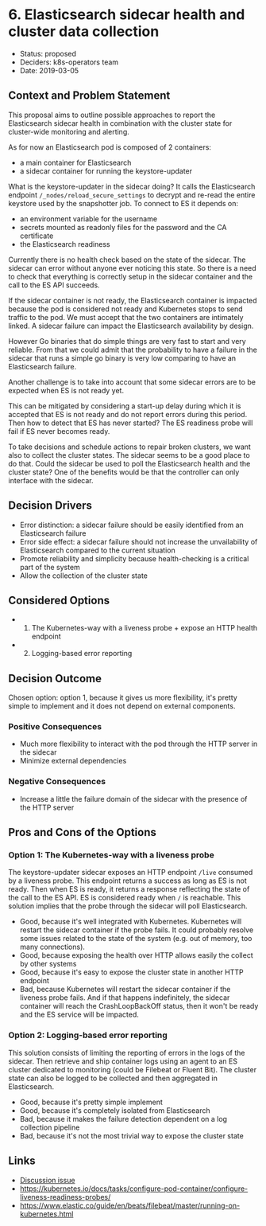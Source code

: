 # 6. Elasticsearch sidecar health and cluster data collection

* Status: proposed
* Deciders: k8s-operators team
* Date: 2019-03-05

## Context and Problem Statement

This proposal aims to outline possible approaches to report the Elasticsearch sidecar health in combination with the cluster state for cluster-wide monitoring and alerting.

As for now an Elasticsearch pod is composed of 2 containers: 
- a main container for Elasticsearch
- a sidecar container for running the keystore-updater

What is the keystore-updater in the sidecar doing?
It calls the Elasticsearch endpoint `/_nodes/reload_secure_settings` to decrypt and re-read the entire keystore used by the snapshotter job. 
To connect to ES it depends on:
- an environment variable for the username
- secrets mounted as readonly files for the password and the CA certificate
- the Elasticsearch readiness

Currently there is no health check based on the state of the sidecar. The sidecar can error without anyone ever noticing this state.
So there is a need to check that everything is correctly setup in the sidecar container and the call to the ES API succeeds. 

If the sidecar container is not ready, the Elasticsearch container is impacted because the pod is considered not ready and 
Kubernetes stops to send traffic to the pod. We must accept that the two containers are intimately linked. A sidecar failure
can impact the Elasticsearch availability by design.

However Go binaries that do simple things are very fast to start and very reliable. 
From that we could admit that the probability to have a failure in the sidecar that runs a simple go binary is very low 
comparing to have an Elasticsearch failure.

Another challenge is to take into account that some sidecar errors are to be expected when ES is not ready yet.

This can be mitigated by considering a start-up delay during which it is accepted that ES is not ready and 
do not report errors during this period. Then how to detect that ES has never started?
The ES readiness probe will fail if ES never becomes ready.

To take decisions and schedule actions to repair broken clusters, we want also to collect the cluster states. 
The sidecar seems to be a good place to do that.
Could the sidecar be used to poll the Elasticsearch health and the cluster state?
One of the benefits would be that the controller can only interface with the sidecar.

## Decision Drivers

* Error distinction: a sidecar failure should be easily identified from an Elasticsearch failure
* Error side effect: a sidecar failure should not increase the unvailability of Elasticsearch compared to the current situation
* Promote reliability and simplicity because health-checking is a critical part of the system
* Allow the collection of the cluster state

## Considered Options

* 1. The Kubernetes-way with a liveness probe + expose an HTTP health endpoint
* 2. Logging-based error reporting

## Decision Outcome

Chosen option: option 1, because it gives us more flexibility, it's pretty simple to implement and it does not depend
on external components.

### Positive Consequences

* Much more flexibility to interact with the pod through the HTTP server in the sidecar
* Minimize external dependencies

### Negative Consequences

* Increase a little the failure domain of the sidecar with the presence of the HTTP server

## Pros and Cons of the Options

### Option 1: The Kubernetes-way with a liveness probe

The keystore-updater sidecar exposes an HTTP endpoint `/live` consumed by a liveness probe.
This endpoint returns a success as long as ES is not ready. Then when ES is ready, it returns a response reflecting the state of
the call to the ES API. ES is considered ready when `/` is reachable.
This solution implies that the probe through the sidecar will poll Elasticsearch.

* Good, because it's well integrated with Kubernetes. Kubernetes will restart the sidecar container if the probe fails. It could
 probably resolve some issues related to the state of the system (e.g. out of memory, too many connections).
* Good, because exposing the health over HTTP allows easily the collect by other systems
* Good, because it's easy to expose the cluster state in another HTTP endpoint
* Bad, because Kubernetes will restart the sidecar container if the liveness probe fails. And if that happens indefinitely, the
sidecar container will reach the CrashLoopBackOff status, then it won't be ready and the ES service will be impacted.

### Option 2: Logging-based error reporting

This solution consists of limiting the reporting of errors in the logs of the sidecar.
Then retrieve and ship container logs using an agent to an ES cluster dedicated to monitoring (could be Filebeat or Fluent Bit).
The cluster state can also be logged to be collected and then aggregated in Elasticsearch.

* Good, because it's pretty simple implement
* Good, because it's completely isolated from Elasticsearch
* Bad, because it makes the failure detection dependent on a log collection pipeline
* Bad, because it's not the most trivial way to expose the cluster state

## Links

* [Discussion issue](https://github.com/elastic/k8s-operators/issues/432)
* https://kubernetes.io/docs/tasks/configure-pod-container/configure-liveness-readiness-probes/
* https://www.elastic.co/guide/en/beats/filebeat/master/running-on-kubernetes.html

